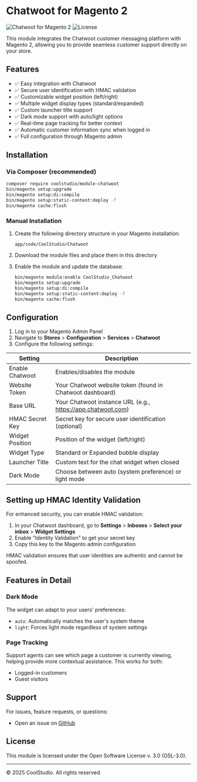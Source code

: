 # Chatwoot for Magento 2

![Chatwoot for Magento 2](https://img.shields.io/badge/Magento-2.4.x-orange.svg) ![License](https://img.shields.io/badge/license-OSL--3.0-blue.svg)

This module integrates the Chatwoot customer messaging platform with Magento 2, allowing you to provide seamless customer support directly on your store.

## Features

- ✅ Easy integration with Chatwoot
- ✅ Secure user identification with HMAC validation
- ✅ Customizable widget position (left/right)
- ✅ Multiple widget display types (standard/expanded)
- ✅ Custom launcher title support
- ✅ Dark mode support with auto/light options
- ✅ Real-time page tracking for better context
- ✅ Automatic customer information sync when logged in
- ✅ Full configuration through Magento admin

## Installation

### Via Composer (recommended)

```bash
composer require coolstudio/module-chatwoot
bin/magento setup:upgrade
bin/magento setup:di:compile
bin/magento setup:static-content:deploy -f
bin/magento cache:flush
```

### Manual Installation

1. Create the following directory structure in your Magento installation:
   ```
   app/code/CoolStudio/Chatwoot
   ```

2. Download the module files and place them in this directory
   
3. Enable the module and update the database:
   ```bash
   bin/magento module:enable CoolStudio_Chatwoot
   bin/magento setup:upgrade
   bin/magento setup:di:compile
   bin/magento setup:static-content:deploy -f
   bin/magento cache:flush
   ```

## Configuration

1. Log in to your Magento Admin Panel
2. Navigate to **Stores** > **Configuration** > **Services** > **Chatwoot**
3. Configure the following settings:

| Setting | Description |
|---------|-------------|
| Enable Chatwoot | Enables/disables the module |
| Website Token | Your Chatwoot website token (found in Chatwoot dashboard) |
| Base URL | Your Chatwoot instance URL (e.g., https://app.chatwoot.com) |
| HMAC Secret Key | Secret key for secure user identification (optional) |
| Widget Position | Position of the widget (left/right) |
| Widget Type | Standard or Expanded bubble display |
| Launcher Title | Custom text for the chat widget when closed |
| Dark Mode | Choose between auto (system preference) or light mode |

## Setting up HMAC Identity Validation

For enhanced security, you can enable HMAC validation:

1. In your Chatwoot dashboard, go to **Settings** > **Inboxes** > **Select your inbox** > **Widget Settings**
2. Enable "Identity Validation" to get your secret key
3. Copy this key to the Magento admin configuration

HMAC validation ensures that user identities are authentic and cannot be spoofed.

## Features in Detail

### Dark Mode
The widget can adapt to your users' preferences:
- `auto`: Automatically matches the user's system theme
- `light`: Forces light mode regardless of system settings

### Page Tracking
Support agents can see which page a customer is currently viewing, helping provide more contextual assistance. This works for both:
- Logged-in customers
- Guest visitors

## Support

For issues, feature requests, or questions:

- Open an issue on [GitHub](https://github.com/coolstudio/magento2-chatwoot)

## License

This module is licensed under the Open Software License v. 3.0 (OSL-3.0).

---

&copy; 2025 CoolStudio. All rights reserved.
